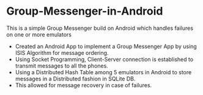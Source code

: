 # Group-Messenger-in-Android
This is a simple Group Messenger build on Android which handles failures on one or more emulators 
- Created an Android App to implement a Group Messenger App by using ISIS Algorithm for message ordering.
- Using Socket Programming, Client-Server connection is established to transmit messages to all the phones.
- Using a Distributed Hash Table among 5 emulators in Android to store messages in a Distributed fashion in SQLite DB.
- This allowed for message recovery in case of failures.

